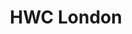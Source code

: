 ---
title: HWC London
tags: meetup
start: 2018-10-31T19:00:00+00:00
end: 2018-10-31T20:30:00+00:00
venue: thehub-coventgarden
tito: 2018-10-31
photo: 2018-10-31.jpg
requirements: "<p>Join us anytime from 18:30 onwards at Proven Dough cafe below Hub by Premier Inn hotel in Covent Garden. The main event starts at 19:00. No need to check-in at the venue just look out for <a href='https://calumryan.com'>Calum Ryan</a>, the organiser, usually sitting towards the back of the cafe with HWC printouts on the table.</p><p>There are a few different ways you can register for Homebrew Website Club London:</p>"
description: "Demos of personal websites and the opportunity to create, update or experiment on your personal website"
attendees:
- http://voss.co/
- https://calumryan.com/
- https://doubleloop.net/
---